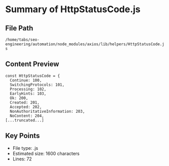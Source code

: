 # Summary of HttpStatusCode.js
  
## File Path
`/home/tabs/seo-engineering/automation/node_modules/axios/lib/helpers/HttpStatusCode.js`

## Content Preview
```
const HttpStatusCode = {
  Continue: 100,
  SwitchingProtocols: 101,
  Processing: 102,
  EarlyHints: 103,
  Ok: 200,
  Created: 201,
  Accepted: 202,
  NonAuthoritativeInformation: 203,
  NoContent: 204,
[...truncated...]
```

## Key Points
- File type: .js
- Estimated size: 1600 characters
- Lines: 72
